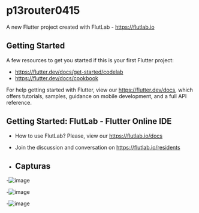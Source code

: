 # p13router0415

A new Flutter project created with FlutLab - https://flutlab.io

## Getting Started

A few resources to get you started if this is your first Flutter project:

- https://flutter.dev/docs/get-started/codelab
- https://flutter.dev/docs/cookbook

For help getting started with Flutter, view our
https://flutter.dev/docs, which offers tutorials,
samples, guidance on mobile development, and a full API reference.

## Getting Started: FlutLab - Flutter Online IDE

- How to use FlutLab? Please, view our https://flutlab.io/docs
- Join the discussion and conversation on https://flutlab.io/residents

- ## Capturas 
-![image](https://github.com/SantosM128/p15-RutasV2-0415/assets/144056309/cb29019a-627b-4ac2-aad5-2df5754014ab)

-![image](https://github.com/SantosM128/p15-RutasV2-0415/assets/144056309/61427a01-942d-435e-8e81-369101e6457b)

-![image](https://github.com/SantosM128/p15-RutasV2-0415/assets/144056309/f5b0bf08-a4c0-4884-94f6-46e33dba14ac)
